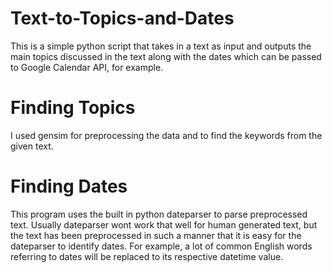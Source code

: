 # Text-to-Topics-and-Dates
This is a simple python script that takes in a text as input and outputs the main topics discussed in the text along with the dates which can be passed to Google Calendar API, for example.

# Finding Topics
I used gensim for preprocessing the data and to find the keywords from the given text.

# Finding Dates
This program uses the built in python dateparser to parse preprocessed text. Usually dateparser wont work that well for human generated text, but the text has been preprocessed in such a manner that it is easy for the dateparser to identify dates. For example, a lot of common English words referring to dates will be replaced to its respective datetime value.
